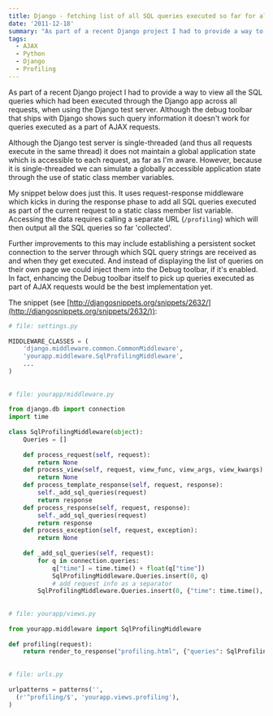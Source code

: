 ```yaml
---
title: Django - fetching list of all SQL queries executed so far for all requests
date: '2011-12-18'
summary: "As part of a recent Django project I had to provide a way to view all the SQL queries which had been executed through the Django app across all requests, when using the Django test server. Although the debug toolbar that ships with Django shows such query information it doesn't work for queries executed as a part of AJAX requests. \r\n"
tags:
  - AJAX
  - Python
  - Django
  - Profiling
---
```

As part of a recent Django project I had to provide a way to view all the SQL queries which had been executed through the Django app across all requests, when using the Django test server. Although the debug toolbar that ships with Django shows such query information it doesn't work for queries executed as a part of AJAX requests.

Although the Django test server is single-threaded (and thus all requests execute in the same thread) it does not maintain a global application state which is accessible to each request, as far as I'm aware. However, because it is single-threaded we can simulate a globally accessible application state through the use of static class member variables.

My snippet below does just this. It uses request-response middleware which kicks in during the response phase to add all SQL queries executed as part of the current request to a static class member list variable. Accessing the data requires calling a separate URL (`/profiling`) which will then output all the SQL queries so far 'collected'.

Further improvements to this may include establishing a persistent socket connection to the server through which SQL query strings are received as and when they get executed. And instead of displaying the list of queries on their own page we could inject them into the Debug toolbar, if it's enabled. In fact, enhancing the Debug toolbar itself to pick up queries executed as part of AJAX requests would be the best implementation yet.

The snippet (see [http://djangosnippets.org/snippets/2632/](http://djangosnippets.org/snippets/2632/)):

```python
# file: settings.py
 
MIDDLEWARE_CLASSES = (
    'django.middleware.common.CommonMiddleware',
    'yourapp.middleware.SqlProfilingMiddleware',
    ...
)
 
 
# file: yourapp/middleware.py
 
from django.db import connection
import time
 
class SqlProfilingMiddleware(object):
    Queries = []
 
    def process_request(self, request):
        return None
    def process_view(self, request, view_func, view_args, view_kwargs):
        return None
    def process_template_response(self, request, response):
        self._add_sql_queries(request)
        return response
    def process_response(self, request, response):
        self._add_sql_queries(request)
        return response
    def process_exception(self, request, exception):
        return None
 
    def _add_sql_queries(self, request):
        for q in connection.queries:
            q["time"] = time.time() + float(q["time"])
            SqlProfilingMiddleware.Queries.insert(0, q)
            # add request info as a separator
        SqlProfilingMiddleware.Queries.insert(0, {"time": time.time(), "path" : request.path})
 
 
# file: yourapp/views.py
 
from yourapp.middleware import SqlProfilingMiddleware
 
def profiling(request):
    return render_to_response("profiling.html", {"queries": SqlProfilingMiddleware.Queries})
 
 
# file: urls.py
 
urlpatterns = patterns('',
  (r'^profiling/$', 'yourapp.views.profiling'),
)
```
